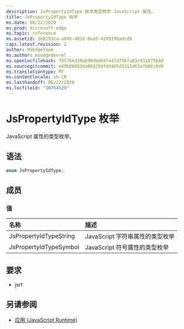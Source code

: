```yaml
---
description: JsPropertyIdType 枚举类型枚举 JavaScript 属性。
title: JsPropertyIdType 枚举
ms.date: 06/22/2020
ms.prod: microsoft-edge
ms.topic: reference
ms.assetid: 1b8293ca-a040-402d-8ea5-4299390adcd0
caps.latest.revision: 2
author: MSEdgeTeam
ms.author: msedgedevrel
ms.openlocfilehash: 79576ed39a690dbd64fe4fd756fa83c93107568d
ms.sourcegitcommit: e49b86082da884299fdd485d3311d63a7688c0d0
ms.translationtype: MT
ms.contentlocale: zh-CN
ms.lasthandoff: 06/22/2020
ms.locfileid: "10754529"
---
```

# JsPropertyIdType 枚举  

JavaScript 属性的类型枚举。  

## 语法  

```cpp
enum JsPropertyIdType;  
```  

## 成员  

### 值  

| 名称 | 描述 |  
|:--- |:--- |  
| JsPropertyIdTypeString | JavaScript 字符串属性的类型枚举 |  
| JsPropertyIdTypeSymbol | JavaScript 符号属性的类型枚举 |  

## 要求  

*   jsrt  

## 另请参阅  

*   [应用 (JavaScript Runtime)](../chakra-hosting/reference-javascript-runtime.md)  
